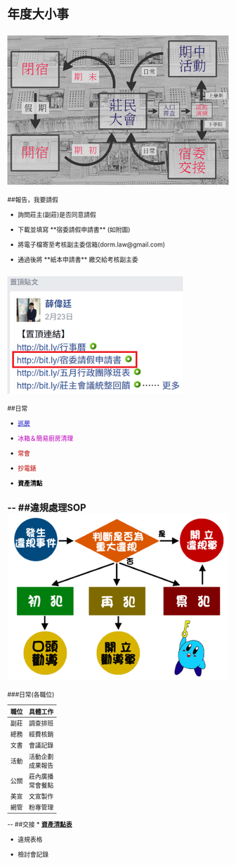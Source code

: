 # 年度大小事
<a href="https://goo.gl/TmGjS5" target="new_tab"><img src="./calendar.png" width=650px></img></a>
--
##報告，我要請假
* <p class="fragment"> 詢問莊主(副莊)是否同意請假</p>
* <p class="fragment"> 下載並填寫 **宿委請假申請書** (如附圖)</p>
* <p class="fragment"> 將電子檔寄至考核副主委信箱(dorm.law@gmail.com)</p>
* <p class="fragment"> 通過後將 **紙本申請書** 繳交給考核副主委</p>
<a class="fragment" href="https://drive.google.com/file/d/0B-x7We5JmwvfdFF2SGwxbzVRRmM/view" target="new_tab"><img src="./leave.png" width=400px></img></a>
--
##日常
- <a href="#/1/3" style="color:#0000BB">巡房</a>

- <p style="color:#BB00BB">冰箱＆簡易廚房清理</p>

- <p style="color:#BB0000">常會</p>

- <p style="color:#BB0000">抄電錶</p>

- <p style="color:#000000"><strong>資產清點</strong></p>
--
##違規處理SOP
![SOP](./sop.png)
--
###日常(各職位)
<table>
	<thead>
		<tr>
			<th>職位</th>
			<th>具體工作</th>
		</tr>
	</thead>
	<tbody>
		<tr>
			<td>副莊</td>
			<td>調查排班</td>
		</tr>
		<tr>
			<td>總務</td>
			<td>經費核銷</td>
		</tr>
		<tr>
			<td>文書</td>
			<td>會議記錄</td>
		</tr>
		<tr>
			<td>活動</td>
			<td>活動企劃<br>成果報告</td>
		</tr>
		<tr>
			<td>公關</td>
			<td>莊內廣播<br>常會餐點</td>
		</tr>
		<tr>
			<td>美宣</td>
			<td>文宣製作</td>
		</tr>
		<tr>
			<td>網管</td>
			<td>粉專管理</td>
		</tr>
	</tbody>
</table>
--
##交接
* <a href="https://docs.google.com/spreadsheets/d/19oeyJcD7QVCohJIgqDEUUSJfjaGrECxd2LfNV74f2-U/edit#gid=306989448" target="new_tab"><strong>資產清點表</strong></a>

* 違規表格

* 檢討會記錄